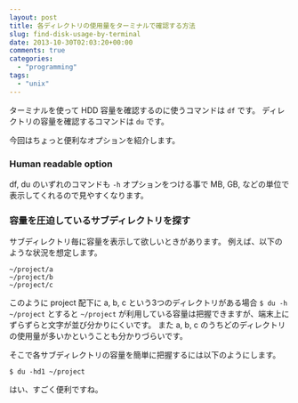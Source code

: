 ```yaml
---
layout: post
title: 各ディレクトリの使用量をターミナルで確認する方法
slug: find-disk-usage-by-terminal
date: 2013-10-30T02:03:20+00:00
comments: true
categories:
  - "programming"
tags:
  - "unix"
---
```


ターミナルを使って HDD 容量を確認するのに使うコマンドは `df` です。
ディレクトリの容量を確認するコマンドは `du` です。

今回はちょっと便利なオプションを紹介します。

### Human readable option
df, du のいずれのコマンドも `-h` オプションをつける事で MB, GB, などの単位で表示してくれるので見やすくなります。

### 容量を圧迫しているサブディレクトリを探す
サブディレクトリ毎に容量を表示して欲しいときがあります。
例えば、以下のような状況を想定します。

    ~/project/a
    ~/project/b
    ~/project/c

このように project 配下に a, b, c という3つのディレクトリがある場合
`$ du -h ~/project` とすると `~/project` が利用している容量は把握できますが、端末上にずらずらと文字が並び分かりにくいです。
また a, b, c のうちどのディレクトリの使用量が多いかということも分かりづらいです。

そこで各サブディレクトリの容量を簡単に把握するには以下のようにします。

    $ du -hd1 ~/project

はい、すごく便利ですね。
